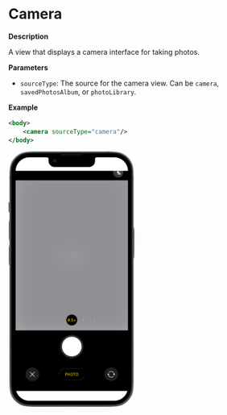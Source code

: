 # Camera

**Description**

A view that displays a camera interface for taking photos.

**Parameters**

- `sourceType`: The source for the camera view. Can be `camera`, `savedPhotosAlbum`, or `photoLibrary`.

**Example**

```xml
<body>
    <camera sourceType="camera"/>
</body>
```
<img src="/Screenshots/Views/Custom/camera_1.png" width="250" alt="Screenshot">
